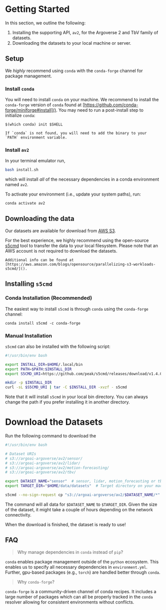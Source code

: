 # Getting Started

In this section, we outline the following:

1. Installing the supporting API, `av2`, for the Argoverse 2 and TbV family of datasets.
2. Downloading the datasets to your local machine or server.

## Setup

We _highly_ recommend using `conda` with the `conda-forge` channel for package management.

### Install `conda`

You will need to install `conda` on your machine. We recommend to install the `conda-forge` version of `conda` found at [https://github.com/conda-forge/miniforge#install](). You may need to run a post-install step to initialize `conda`:

```terminal
$(which conda) init $SHELL
```

```admonish note
If `conda` is not found, you will need to add the binary to your `PATH` environment variable.
```

### Install `av2`

In your terminal emulator run,

```bash
bash install.sh
```

which will install _all_ of the necessary dependencies in a conda environment named `av2`.

To activate your environment (i.e., update your system paths), run:

```bash
conda activate av2
```

## Downloading the data

Our datasets are available for download from [AWS S3](https://aws.amazon.com/s3/).

For the best experience, we highly recommend using the open-source [s5cmd](https://github.com/peak/s5cmd) tool to transfer the data to your local filesystem. Please note that an AWS account is not required to download the datasets.

```admonish note
Additional info can be found at [https://aws.amazon.com/blogs/opensource/parallelizing-s3-workloads-s5cmd/]().
```

## Installing `s5cmd`

### Conda Installation (Recommended)

The easiest way to install `s5cmd` is through `conda` using the `conda-forge` channel:

```terminal
conda install s5cmd -c conda-forge
```

### Manual Installation

`s5cmd` can also be installed with the following script:

```bash
#!/usr/bin/env bash

export INSTALL_DIR=$HOME/.local/bin
export PATH=$PATH:$INSTALL_DIR
export S5CMD_URI=https://github.com/peak/s5cmd/releases/download/v1.4.0/s5cmd_1.4.0_$(uname | sed 's/Darwin/macOS/g')-64bit.tar.gz

mkdir -p $INSTALL_DIR
curl -sL $S5CMD_URI | tar -C $INSTALL_DIR -xvzf - s5cmd
```

Note that it will install `s5cmd` in your local bin directory. You can always change the path if you prefer installing it in another directory.

# Download the Datasets

Run the following command to download the 

```bash
#!/usr/bin/env bash

# Dataset URIs
# s3://argoai-argoverse/av2/sensor/ 
# s3://argoai-argoverse/av2/lidar/
# s3://argoai-argoverse/av2/motion-forecasting/
# s3://argoai-argoverse/av2/tbv/

export DATASET_NAME="sensor"  # sensor, lidar, motion_forecasting or tbv.
export TARGET_DIR="$HOME/data/datasets"  # Target directory on your machine.

s5cmd --no-sign-request cp "s3://argoai-argoverse/av2/$DATASET_NAME/*" $TARGET_DIR
```

The command will all data for `$DATASET_NAME` to `$TARGET_DIR`. Given the size of the dataset, it might take a couple of hours depending on the network connectivity.

When the download is finished, the dataset is ready to use!

## FAQ

> Why manage dependencies in `conda` instead of `pip`?

`conda` enables package management outside of the `python` ecosystem. This enables us to specify all necessary dependencies in `environment.yml`. Further, gpu-based packages (e.g., `torch`) are handled better through `conda`.

> Why `conda-forge`?

`conda-forge` is a community-driven channel of conda recipes. It includes a large number of packages which can all be properly tracked in the `conda` resolver allowing for consistent environments without conflicts.
